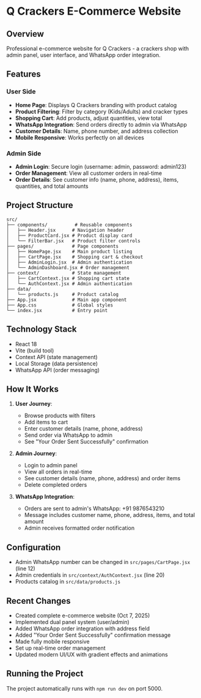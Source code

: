 # Q Crackers E-Commerce Website

## Overview
Professional e-commerce website for Q Crackers - a crackers shop with admin panel, user interface, and WhatsApp order integration.

## Features

### User Side
- **Home Page**: Displays Q Crackers branding with product catalog
- **Product Filtering**: Filter by category (Kids/Adults) and cracker types
- **Shopping Cart**: Add products, adjust quantities, view total
- **WhatsApp Integration**: Send orders directly to admin via WhatsApp
- **Customer Details**: Name, phone number, and address collection
- **Mobile Responsive**: Works perfectly on all devices

### Admin Side
- **Admin Login**: Secure login (username: admin, password: admin123)
- **Order Management**: View all customer orders in real-time
- **Order Details**: See customer info (name, phone, address), items, quantities, and total amounts

## Project Structure

```
src/
├── components/          # Reusable components
│   ├── Header.jsx      # Navigation header
│   ├── ProductCard.jsx # Product display card
│   └── FilterBar.jsx   # Product filter controls
├── pages/              # Page components
│   ├── HomePage.jsx    # Main product listing
│   ├── CartPage.jsx    # Shopping cart & checkout
│   ├── AdminLogin.jsx  # Admin authentication
│   └── AdminDashboard.jsx # Order management
├── context/            # State management
│   ├── CartContext.jsx # Shopping cart state
│   └── AuthContext.jsx # Admin authentication
├── data/
│   └── products.js     # Product catalog
├── App.jsx             # Main app component
├── App.css             # Global styles
└── index.jsx           # Entry point
```

## Technology Stack
- React 18
- Vite (build tool)
- Context API (state management)
- Local Storage (data persistence)
- WhatsApp API (order messaging)

## How It Works

1. **User Journey**:
   - Browse products with filters
   - Add items to cart
   - Enter customer details (name, phone, address)
   - Send order via WhatsApp to admin
   - See "Your Order Sent Successfully" confirmation

2. **Admin Journey**:
   - Login to admin panel
   - View all orders in real-time
   - See customer details (name, phone, address) and order items
   - Delete completed orders

3. **WhatsApp Integration**:
   - Orders are sent to admin's WhatsApp: +91 9876543210
   - Message includes customer name, phone, address, items, and total amount
   - Admin receives formatted order notification

## Configuration
- Admin WhatsApp number can be changed in `src/pages/CartPage.jsx` (line 12)
- Admin credentials in `src/context/AuthContext.jsx` (line 20)
- Products catalog in `src/data/products.js`

## Recent Changes
- Created complete e-commerce website (Oct 7, 2025)
- Implemented dual panel system (user/admin)
- Added WhatsApp order integration with address field
- Added "Your Order Sent Successfully" confirmation message
- Made fully mobile responsive
- Set up real-time order management
- Updated modern UI/UX with gradient effects and animations

## Running the Project
The project automatically runs with `npm run dev` on port 5000.
